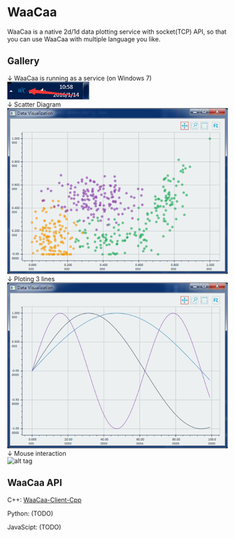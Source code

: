# WaaCaa
WaaCaa is a native 2d/1d data plotting service with socket(TCP) API, so that you can use WaaCaa with multiple language you like.


## Gallery
↓ WaaCaa is running as a service (on Windows 7)  
![alt tag](doc/readme_systemtray_win32.png)  
↓ Scatter Diagram  
![alt tag](doc/readme_dots.png)  
↓ Ploting 3 lines  
![alt tag](doc/readme_lines.png)  
↓ Mouse interaction  
![alt tag](doc/readme_mouse_action.gif)  


## WaaCaa API
C++: [WaaCaa-Client-Cpp](https://github.com/ImplFancy/WaaCaa-Client-Cpp)

Python: (TODO)

JavaScipt: (TODO)
